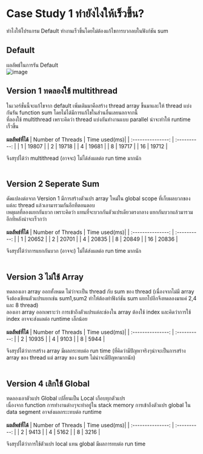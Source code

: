 # Case Study 1 ทำยังไงให้เร็วขึ้น? <br>
ทำไงให้โปรแกรม Default ทำงานเร็วขึ้นโดยไม่ต้องแก้ไขการบวกลบในฟังก์ชัน sum

## Default 
ผลลัพธ์ในการรัน Default <br>
![image](https://github.com/Jimmymonster/Operating-System/assets/86227832/46ac5030-127e-47cd-927f-338bcdfb6be8)

## Version 1 ทดลองใช้ multithread
ในเวอร์ชั่นนี้จะแก้ไขจาก default เพิ่มเติมมาคือสร้าง thread array ขึ้นมาและให้ thread แบ่งกันรัน function sum โดยไม่ได้มีการแก้ไขในส่วนอื่นเลยนอกจากนี้ <br>
ที่ลองใช้ multithread เพราะคิดว่า thread แบ่งกันทำงานแบบ parallel น่าจะทำให้ runtime เร็วขึ้น <br><br>
**ผลลัพธ์ที่ได้**
| Number of Threads | Time used(ms)|
| :---------------: | :----------: |
| 1                 | 19807        |
| 2                 | 19718        |
| 4                 | 19681        |
| 8                 | 19717        |
| 16                | 19712        |

จึงสรุปได้ว่า multithread (อาจจะ) ไม่ได้ส่งผลต่อ run time มากนัก
<br><br>

## Version 2 Seperate Sum
ดัดแปลงต่อจาก Version 1 มีการสร้างตัวแปร array ใหม่ใน global scope ที่เก็บผลบวกของแต่ละ thread แล้วเอามารวมกันอีกทีตอนตอบ <br>
เหตุผลที่ลองแยกกันบวก เพราะคิดว่า แทนที่จะบวกกันตัวแปรเดียวตรงกลาง แยกกันบวกแล้วมารวมอีกทีหลังน่าจะเร็วกว่า <br><br>
**ผลลัพธ์ที่ได้**
| Number of Threads | Time used(ms)|
| :---------------: | :----------: |
| 1                 | 20652        |
| 2                 | 20701        |
| 4                 | 20835        |
| 8                 | 20849        |
| 16                | 20836        |

จึงสรุปได้ว่าการแยกกันบวก (อาจจะ) ไม่ได้ส่งผลต่อ run time มากนัก
<br><br>

## Version 3 ไม่ใช้ Array
ทดลองเอา array ออกทั้งหมด ไม่ว่าจะเป็น thread กับ sum ของ thread (เนื่องจากไม่มี array จึงต้องเขียนตัวแปรแยกเช่น sum1,sum2 ทำให้ต้องทำฟังก์ชัน sum แยกไปอีกจึงทดลองมาแค่ 2,4 และ 8 thread) <br>
ลองเอา array ออกเพราะว่า การเข้าถึงตัวแปรแต่ละช่องใน array ต้องใช้ index และคิดว่าการใช้ index อาจจะส่งผลต่อ runtime เล็กน้อย <br><br>
**ผลลัพธ์ที่ได้**
| Number of Threads | Time used(ms)|
| :---------------: | :----------: |
| 2                 | 10935        |
| 4                 | 9103         |
| 8                 | 5944         |

จึงสรุปได้ว่าการสร้าง array มีผลกระทบต่อ run time (ที่คิดว่ามีปัญหาจริงๆน่าจะเป็นการสร้าง array ของ thread แต่ array ของ sum ไม่น่าจะมีปัญหามากนัก)
<br><br>

## Version 4 เลิกใช้ Global
ทดลองเอาตัวแปร Global เปลี่ยนเป็น Local เกือบทุกตัวแปร<br>
เนื่องจาก function การทำงานต่างๆจะทำอยู่ใน stack memory การเข้าถึงตัวแปร global ใน data segment อาจส่งผลกระะทบต่อ runtime <br><br>
**ผลลัพธ์ที่ได้**
| Number of Threads | Time used(ms)|
| :---------------: | :----------: |
| 2                 | 9413         |
| 4                 | 5162         |
| 8                 | 3216         |

จึงสรุปได้ว่าการใช้ตัวแปร local แทน global มีผลการทบต่อ run time
<br><br>
